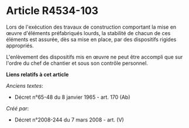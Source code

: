# Article R4534-103

Lors de l'exécution des travaux de construction comportant la mise en œuvre d'éléments préfabriqués lourds, la stabilité de
chacun de ces éléments est assurée, dès sa mise en place, par des dispositifs rigides appropriés.

L'enlèvement des dispositifs mis en œuvre ne peut être accompli que sur l'ordre du chef de chantier et sous son contrôle
personnel.

**Liens relatifs à cet article**

_Anciens textes_:

  - Décret n°65-48 du 8 janvier 1965 - art. 170 (Ab)

_Créé par_:

  - Décret n°2008-244 du 7 mars 2008 - art. (V)
